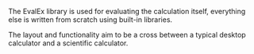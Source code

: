 The EvalEx library is used for evaluating the calculation itself, everything else is written from scratch using built-in libraries.

The layout and functionality aim to be a cross between a typical desktop calculator and a scientific calculator.

